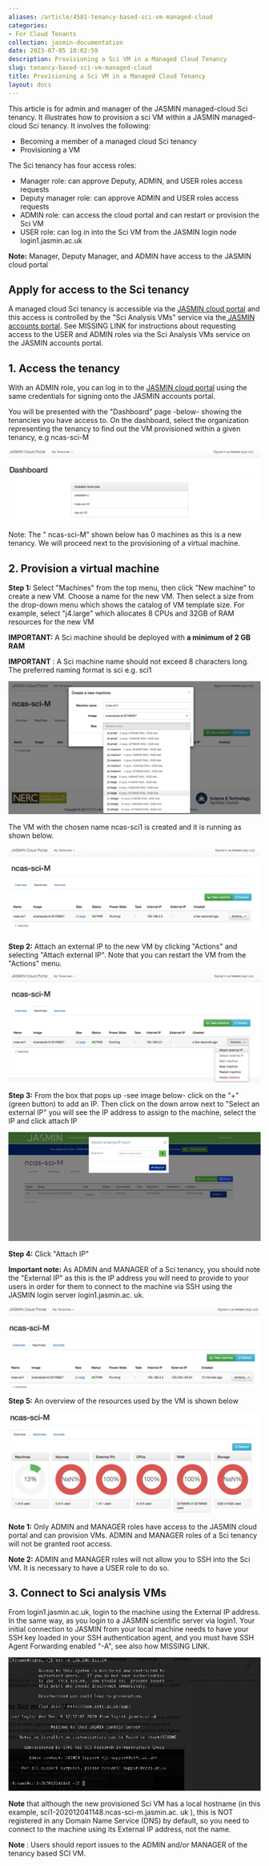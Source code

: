 ```yaml
---
aliases: /article/4581-tenancy-based-sci-vm-managed-cloud
categories:
- For Cloud Tenants
collection: jasmin-documentation
date: 2023-07-05 10:02:59
description: Provisioning a Sci VM in a Managed Cloud Tenancy
slug: tenancy-based-sci-vm-managed-cloud
title: Provisioning a Sci VM in a Managed Cloud Tenancy
layout: docs
---
```


This article is for admin and manager of the JASMIN managed-cloud Sci tenancy.
It illustrates how to provision a sci VM within a JASMIN managed-cloud Sci
tenancy. It involves the following:

  * Becoming a member of a managed cloud Sci tenancy
  * Provisioning a VM 

The Sci tenancy has four access roles:

  * Manager role: can approve Deputy, ADMIN, and USER roles access requests
  * Deputy manager role: can approve ADMIN and USER roles access requests
  * ADMIN role: can access the cloud portal and can restart or provision the Sci VM
  * USER role: can log in into the Sci VM from the JASMIN login node login1.jasmin.ac.uk

**Note:** Manager, Deputy Manager, and ADMIN have access to the JASMIN cloud
portal

## Apply for access to the Sci tenancy

A managed cloud Sci tenancy is accessible via the [JASMIN cloud
portal](https://cloud.jasmin.ac.uk/) and this access is controlled by the "Sci
Analysis VMs" service via the[ JASMIN accounts
portal](https://accounts.jasmin.ac.uk). See  MISSING LINK for instructions about requesting access to the USER and
ADMIN roles via the Sci Analysis VMs service on the JASMIN accounts portal.

## 1\. Access the tenancy

With an ADMIN role, you can log in to the [JASMIN cloud
portal](https://cloud.jasmin.ac.uk/) using the same credentials for signing
onto the JASMIN accounts portal.

You will be presented with the "Dashboard" page -below- showing the tenancies
you have access to. On the dashboard, select the organization representing the
tenancy to find out the VM provisioned within a given tenancy, e.g ncas-sci-M

![](file-jdw37TM5c1.png)

Note: The "  ncas-sci-M" shown below has 0 machines as this is a new tenancy.
We will proceed next to the provisioning of a virtual machine.

## 2\. Provision a virtual machine

**Step 1:** Select "Machines" from the top menu, then click "New machine" to
create a new VM. Choose a name for the new VM. Then select a size from the
drop-down menu which shows the catalog of VM template size. For example,
select "j4.large" which allocates 8 CPUs and 32GB of RAM resources for the new
VM

**IMPORTANT:** A Sci machine should be deployed with **a minimum of 2 GB RAM**

**IMPORTANT** : A Sci machine name should not exceed 8 characters long. The
preferred naming format is sci<number> e.g. sci1

![](file-9B3PGwdTJf.png)

The VM with the chosen name ncas-sci1 is created and it is running as shown
below.

![](file-2BhBYPt9hA.png)

**Step 2:** Attach an external IP to the new VM by clicking "Actions" and
selecting "Attach external IP". Note that you can restart the VM from the
"Actions" menu.

![](file-jTpZDG70NA.png)

**Step 3:** From the box that pops up -see image below- click on the "+"
(green button) to add an IP. Then click on the down arrow next to "Select an
external IP" you will see the IP address to assign to the machine, select the
IP and click attach IP

![](file-6VxGf1Kgz4.png)

**Step 4:** Click "Attach IP"

**Important note:** As ADMIN and MANAGER of a Sci tenancy, you should note the
"External IP" as this is the IP address you will need to provide to your users
in order for them to connect to the machine via SSH using the JASMIN login
server login1.jasmin.ac.  uk.

![](file-PDx3Ze7Nub.png)

**Step 5:** An overview of the resources used by the VM is shown below

![](file-7IJvElS5yE.png)

**Note 1:** Only ADMIN and MANAGER roles have access to the JASMIN cloud
portal and can provision VMs. ADMIN and MANAGER roles of a Sci tenancy will
not be granted root access.

**Note 2:** ADMIN and MANAGER roles will not allow you to SSH into the Sci VM.
It is necessary to have a USER role to do so.

## 3\. Connect to Sci analysis VMs

From login1.jasmin.ac.uk, login to the machine using the External IP address.
In the same way, as you login to a JASMIN scientific server via login1. Your
initial connection to JASMIN from your local machine needs to have your SSH
key loaded in your SSH authentication agent, and you must have SSH Agent
Forwarding enabled "-A", see also how  MISSING LINK.

![](file-OCr9XwHyWz.png)

**Note** that although the new provisioned Sci VM has a local hostname (in
this example, sci1-202012041148.ncas-sci-m.jasmin.ac.  uk ), this is NOT
registered in any Domain Name Service (DNS) by default, so you need to connect
to the machine using its External IP address, not the name.

**Note** : Users should report issues to the ADMIN and/or MANAGER of the
tenancy based SCI VM.


